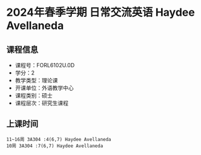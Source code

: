 # 2024年春季学期 日常交流英语 Haydee Avellaneda






## 课程信息

- 课程号：FORL6102U.0D
- 学分：2
- 教学类型：理论课
- 开课单位：外语教学中心
- 课程类别：硕士
- 课程层次：研究生课程

## 上课时间

```
11~16周 3A304 :4(6,7) Haydee Avellaneda
10周 3A304 :7(6,7) Haydee Avellaneda
```

